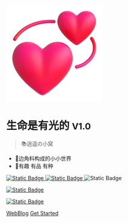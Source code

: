 [comment]: <> (![logo]&#40;static/icon/icon.svg&#41;)
![logo](static/logo/Revolving%20Hearts.png)

# 生命是有光的 <small>V1.0</small>

> 📚逍遥の小窝

- 📖边角料构成的小小世界
- 🎄有趣 有品 有种


<a href="https://docsify.js.org/#/zh-cn/" target="_blank">
<img alt="Static Badge" src="https://img.shields.io/badge/docsify-V4.13-brightgreen">
</a>
<a href="https://blog.csdn.net/Augenstern_QXL" target="_blank">
<img alt="Static Badge" src="https://img.shields.io/badge/CSDN-%E7%94%9F%E5%91%BD%E6%98%AF%E6%9C%89%E5%85%89%E7%9A%84-8A2BE2">
</a>
<img alt="Static Badge" src="https://img.shields.io/badge/Augenestern-GIS-red">


[comment]: <> (<a href="https://gitee.com/Augenstern-creator" target="_blank">)

[comment]: <> (<img alt="Static Badge" src="https://img.shields.io/badge/Gitee-%E9%80%8D%E9%81%A5%E7%9A%84%E4%BA%BA%E5%84%BF-blue">)

[comment]: <> (</a>)
<a href="https://github.com/Augenstern-creator" target="_blank">
<img alt="Static Badge" src="https://img.shields.io/badge/GitHub-Augenstern%20creator-pink">
</a>

<a href="#/config/Donate">
<img alt="Static Badge" src="https://img.shields.io/badge/%E5%BE%AE%E4%BF%A1%E8%81%94%E7%B3%BB%E4%BD%9C%E8%80%85-Wechat-blue">
</a>






[WebBlog](https://blog.csdn.net/Augenstern_QXL)
[Get Started](/README.md)




